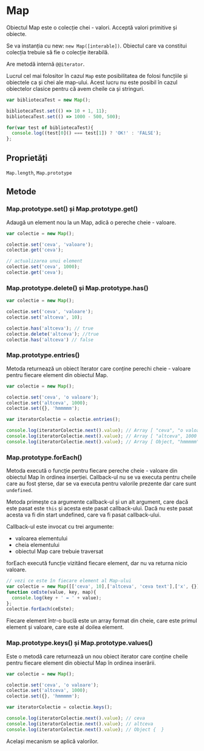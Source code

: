 # Map

Obiectul Map este o colecție chei - valori. Acceptă valori primitive și obiecte.

Se va instanția cu new: `new Map([interable])`. Obiectul care va constitui colecția trebuie să fie o colecție iterabilă.

Are metodă internă `@@iterator`.

Lucrul cel mai folositor în cazul `Map` este posibilitatea de folosi funcțiile și obiectele ca și chei ale map-ului. Acest lucru nu este posibil în cazul obiectelor clasice pentru că avem cheile ca și stringuri.

```js
var bibliotecaTest = new Map();

bibliotecaTest.set(() => 10 + 1, 11);
bibliotecaTest.set(() => 1000 - 500, 500);

for(var test of bibliotecaTest){
  console.log((test[0]() === test[1]) ? 'OK!' : 'FALSE');
};
```

## Proprietăți

`Map.length`, `Map.prototype`

## Metode

### Map.prototype.set() și Map.prototype.get()

Adaugă un element nou la un Map, adică o pereche cheie - valoare.

```js
var colectie = new Map();

colectie.set('ceva', 'valoare');
colectie.get('ceva');

// actualizarea unui element
colectie.set('ceva', 1000);
colectie.get('ceva');
```

### Map.prototype.delete() și Map.prototype.has()

```js
var colectie = new Map();

colectie.set('ceva', 'valoare');
colectie.set('altceva', 10);

colectie.has('altceva'); // true
colectie.delete('altceva'); //true
colectie.has('altceva') // false
```

### Map.prototype.entries()

Metoda returnează un obiect Iterator care conține perechi cheie - valoare pentru fiecare element din obiectul Map.

```js
var colectie = new Map();

colectie.set('ceva', 'o valoare');
colectie.set('altceva', 1000);
colectie.set({}, 'hmmmmm');

var iteratorColectie = colectie.entries();

console.log(iteratorColectie.next().value); // Array [ "ceva", "o valoare" ]
console.log(iteratorColectie.next().value); // Array [ "altceva", 1000 ]
console.log(iteratorColectie.next().value); // Array [ Object, "hmmmmm" ]
```

### Map.prototype.forEach()

Metoda execută o funcție pentru fiecare pereche cheie - valoare din obiectul Map în ordinea inserției. Callback-ul nu se va executa pentru cheile care au fost șterse, dar se va executa pentru valorile prezente dar care sunt `undefined`.

Metoda primește ca argumente callback-ul și un alt argument, care dacă este pasat este `this` și acesta este pasat callback-ului. Dacă nu este pasat acesta va fi din start undefined, care va fi pasat callback-ului.

Callback-ul este invocat cu trei argumente:

- valoarea elementului
- cheia elementului
- obiectul Map care trebuie traversat

forEach execută funcție vizitând fiecare element, dar nu va returna nicio valoare.

```js
// vezi ce este în fiecare element al Map-ului
var colectie = new Map([['ceva', 10],['altceva', 'ceva text'],['x', {}]]);
function ceEste(value, key, map){
  console.log(key + ' = ' + value);
};
colectie.forEach(ceEste);
```

Fiecare element într-o buclă este un array format din cheie, care este primul element și valoare, care este al doilea element.

### Map.prototype.keys() și Map.prototype.values()

Este o metodă care returnează un nou obiect iterator care conține cheile pentru fiecare element din obiectul Map în ordinea inserării.

```js
var colectie = new Map();

colectie.set('ceva', 'o valoare');
colectie.set('altceva', 1000);
colectie.set({}, 'hmmmmm');

var iteratorColectie = colectie.keys();

console.log(iteratorColectie.next().value); // ceva
console.log(iteratorColectie.next().value); // altceva
console.log(iteratorColectie.next().value); // Object {  }
```

Același mecanism se aplică valorilor.
